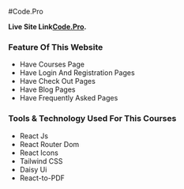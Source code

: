 #Code.Pro

**Live Site Link[Code.Pro](https://pages.github.com/).**

### Feature Of This Website

- Have Courses Page
- Have Login And Registration Pages
- Have Check Out Pages
- Have Blog Pages
- Have Frequently Asked Pages

### Tools & Technology Used For This Courses

- React Js
- React Router Dom
- React Icons
- Tailwind CSS
- Daisy Ui
- React-to-PDF
